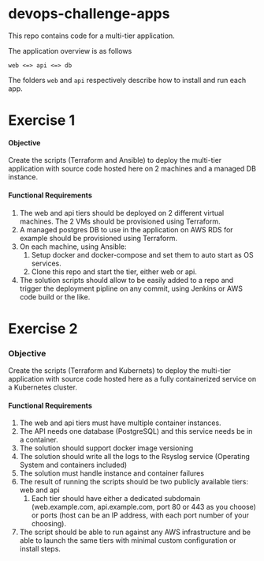 # devops-challenge-apps
This repo contains code for a multi-tier application.

The application overview is as follows

```
web <=> api <=> db
```

The folders `web` and `api` respectively describe how to install and run each app.

# Exercise 1
#### Objective
Create the scripts (Terraform and Ansible) to deploy the multi-tier application with source code hosted here on 2 machines and a managed DB instance.

#### Functional Requirements
1. The web and api tiers should be deployed on 2 different virtual machines. The 2 VMs should be provisioned using Terraform.
2. A managed postgres DB to use in the application on AWS RDS for example should be provisioned using Terraform.
4. On each machine, using Ansible:
    1.  Setup docker and docker-compose and set them to auto start as OS services.
    2.  Clone this repo and start the tier, either web or api.
7. The solution scripts should allow to be easily added to a repo and trigger the deployment pipline on any commit, using Jenkins or AWS code build or the like.

# Exercise 2
### Objective
Create the scripts (Terraform and Kubernets) to deploy the multi-tier application with source code hosted here as a fully containerized service on a Kubernetes cluster.

#### Functional Requirements
1. The web and api tiers must have multiple container instances.
1. The API needs one database (PostgreSQL) and this service needs be in a container.
1. The solution should support docker image versioning
1. The solution should write all the logs to the Rsyslog service (Operating System and containers included)
1. The solution must handle instance and container failures
1. The result of running the scripts should be two publicly available tiers: web and api
    1. Each tier should have either a dedicated subdomain (web.example.com, api.example.com, port 80 or 443 as you choose) or ports (host can be an IP address, with each port number of your choosing).
1. The script should be able to run against any AWS infrastructure and be able to launch the same tiers with minimal custom configuration or install steps.
